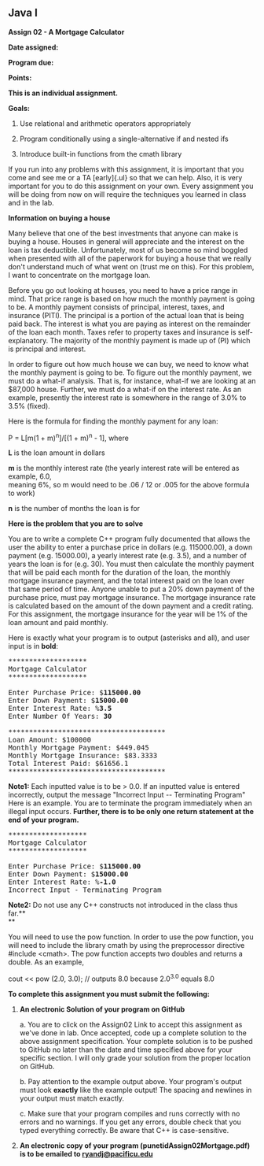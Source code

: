 ## Java I

**Assign 02 - A Mortgage Calculator**

**Date assigned:** 

**Program due:**

**Points:**

**This is an individual assignment.**

**Goals:**

1.  Use relational and arithmetic operators appropriately

2.  Program conditionally using a single-alternative if and nested ifs

3.  Introduce built-in functions from the cmath library

If you run into any problems with this assignment, it is important that
you come and see me or a TA [early]{.ul} so that we can help. Also, it
is very important for you to do this assignment on your own. Every
assignment you will be doing from now on will require the techniques you
learned in class and in the lab.

**Information on buying a house**

Many believe that one of the best investments that anyone can make is
buying a house. Houses in general will appreciate and the interest on
the loan is tax deductible. Unfortunately, most of us become so mind
boggled when presented with all of the paperwork for buying a house that
we really don\'t understand much of what went on (trust me on this). For
this problem, I want to concentrate on the mortgage loan.

Before you go out looking at houses, you need to have a price range in
mind. That price range is based on how much the monthly payment is going
to be. A monthly payment consists of principal, interest, taxes, and
insurance (PITI). The principal is a portion of the actual loan that is
being paid back. The interest is what you are paying as interest on the
remainder of the loan each month. Taxes refer to property taxes and
insurance is self-explanatory. The majority of the monthly payment is
made up of (PI) which is principal and interest.

In order to figure out how much house we can buy, we need to know what
the monthly payment is going to be. To figure out the monthly payment,
we must do a what-if analysis. That is, for instance, what-if we are
looking at an \$87,000 house. Further, we must do a what-if on the
interest rate. As an example, presently the interest rate is somewhere
in the range of 3.0% to 3.5% (fixed).

Here is the formula for finding the monthly payment for any loan:

P = L\[m(1 + m)<sup>n</sup>\]/\[(1 + m)<sup>n</sup> - 1\], where

**L** is the loan amount in dollars

**m** is the monthly interest rate (the yearly interest rate will be
entered as example, 6.0,\
meaning 6%, so m would need to be .06 / 12 or .005 for the above formula
to work)

**n** is the number of months the loan is for

**Here is the problem that you are to solve**

You are to write a complete C++ program fully documented that allows the
user the ability to enter a purchase price in dollars (e.g. 115000.00), a
down payment (e.g. 15000.00), a yearly interest rate (e.g. 3.5), and a
number of years the loan is for (e.g. 30). You must then calculate the
monthly payment that will be paid each month for the duration of the
loan, the monthly mortgage insurance payment, and the total interest
paid on the loan over that same period of time. Anyone unable to put a
20% down payment of the purchase price, must pay mortgage insurance. The
mortgage insurance rate is calculated based on the amount of the down
payment and a credit rating. For this assignment, the mortgage insurance
for the year will be 1% of the loan amount and paid monthly.

Here is exactly what your program is to output (asterisks and all), and
user input is in **bold**:

<pre>
*******************
Mortgage Calculator
*******************

Enter Purchase Price: $<b>115000.00</b>
Enter Down Payment: $<b>15000.00</b>
Enter Interest Rate: %<b>3.5</b>
Enter Number Of Years: <b>30</b>

**************************************
Loan Amount: $100000
Monthly Mortgage Payment: $449.045
Monthly Mortgage Insurance: $83.3333
Total Interest Paid: $61656.1
**************************************
</pre>

**Note1:** Each inputted value is to be \> 0.0. If an inputted value is
entered incorrectly, output the message "Incorrect Input -- Terminating
Program" Here is an example. You are to terminate the program
immediately when an illegal input occurs. **Further, there is to be only
one return statement at the end of your program.**

<pre>
*******************
Mortgage Calculator
*******************

Enter Purchase Price: $<b>115000.00</b>
Enter Down Payment: $<b>15000.00</b>
Enter Interest Rate: %<b>-1.0</b>
Incorrect Input - Terminating Program
</pre>

**Note2:** Do not use any C++ constructs not introduced in the class
thus far.**\
**

You will need to use the pow function. In order to use the pow function,
you will need to include the library cmath by using the preprocessor
directive #include \<cmath>. The pow function accepts two doubles and
returns a double. As an example,

cout \<\< pow (2.0, 3.0); // outputs 8.0 because 2.0<sup>3.0</sup> equals 8.0

**To complete this assignment you must submit the following:**

1.  **An electronic Solution of your program on GitHub**

    a.  You are to click on the Assign02 Link to accept this
        assignment as we've done in lab. Once accepted, code up a
        complete solution to the above assignment specification. Your
        complete solution is to be pushed to GitHub no later than the
        date and time specified above for your specific section. I will
        only grade your solution from the proper location on GitHub.

    b.  Pay attention to the example output above. Your program's output
        must look **exactly** like the example output! The spacing and
        newlines in your output must match exactly.

    c.  Make sure that your program compiles and runs correctly with no
        errors and no warnings. If you get any errors, double check that
        you typed everything correctly. Be aware that C++ is
        case-sensitive.

2.   **An electronic copy of your program (punetidAssign02Mortgage.pdf) is 
to be emailed to ryandj@pacificu.edu**

